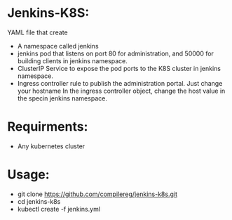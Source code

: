 # Jenkins-K8S:
YAML file that create
 *  A namespace called jenkins
 * jenkins pod that listens on port 80 for administration, and 50000 for building clients in jenkins namespace.
 * ClusterIP Service to expose the pod ports to the K8S cluster in jenkins namespace.
 * Ingress controller rule to publish the administration portal. Just change your hostname In the ingress controller object, change the host value in the specin jenkins namespace.

# Requirments:
  * Any kubernetes cluster
  
# Usage:
  * git clone https://github.com/compilereg/jenkins-k8s.git
  * cd jenkins-k8s
  * kubectl create -f jenkins.yml
